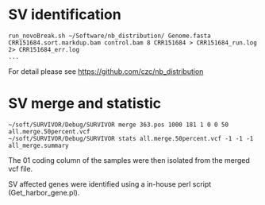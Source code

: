 # SV identification
```
run_novoBreak.sh ~/Software/nb_distribution/ Genome.fasta CRR151684.sort.markdup.bam control.bam 8 CRR151684 > CRR151684_run.log 2> CRR151684_err.log
...
```
For detail please see  https://github.com/czc/nb_distribution


# SV merge and statistic
```
~/soft/SURVIVOR/Debug/SURVIVOR merge 363.pos 1000 181 1 0 0 50 all.merge.50percent.vcf
~/soft/SURVIVOR/Debug/SURVIVOR stats all.merge.50percent.vcf -1 -1 -1 all_merge.summary
```
The 01 coding column of the samples were then isolated from the merged vcf file.

SV affected genes were identified using a in-house perl script (Get_harbor_gene.pl).
